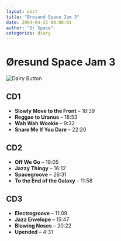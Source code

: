 ```yaml
---
layout: post
title: "Øresund Space Jam 3"
date: 2004-04-23 00:00:01
author: "Dr Space"
categories: diary
---
```

# Øresund Space Jam 3

![Dairy Button](IMAGES/BOTTONS/DAIRY.jpg)

## CD1
- **Slowly Move to the Front** – 18:39
- **Reggae to Uranus** – 18:53
- **Wah Wah Wookie** – 9:32
- **Snare Me If You Dare** – 22:20

## CD2
- **Off We Go** – 19:05
- **Jazzy Thingy** – 16:12
- **Spacegroove** – 26:31
- **To the End of the Galaxy** – 11:58

## CD3
- **Electrogroove** – 11:09
- **Jazz Envelope** – 15:47
- **Blowing Noses** – 20:22
- **Upended** – 4:31
